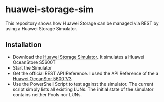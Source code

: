 # huawei-storage-sim

This repository shows how Huawei Storage can be managed via REST by using a Huawei Storage Simulator.

## Installation
* Download the [Huawei Storage Simulator](http://support.huawei.com/enterprise/en/tool/storage-simulator-TL1000000114/TV1000000063). It simulates a Huawei OceanStore S5600T
* Start the Simulator
* Get the official REST API Reference. I used the API Reference of the a [Huawei OceanStor 5600 V3](http://support.huawei.com/enterprise/en/enterprise-storage/oceanstor-5600-v3-pid-21041235?category=api-documentation)
* Use the PowerShell Script to test against the simulator. The current script simply lists all existing LUNs. The initial state of the simulator contains neither Pools nor LUNs.
